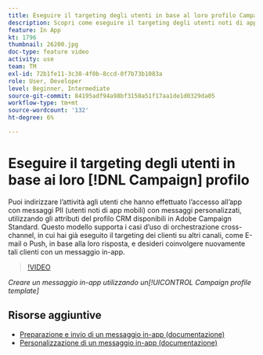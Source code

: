 ```yaml
---
title: Eseguire il targeting degli utenti in base al loro profilo Campaign
description: Scopri come eseguire il targeting degli utenti noti di app mobili con messaggi personalizzati con gli attributi del profilo CRM.
feature: In App
kt: 1796
thumbnail: 26200.jpg
doc-type: feature video
activity: use
team: TM
exl-id: 72b1fe11-3c38-4f0b-8ccd-0f7b73b1083a
role: User, Developer
level: Beginner, Intermediate
source-git-commit: 84195adf94a98bf3150a51f17aa1de1d0329da05
workflow-type: tm+mt
source-wordcount: '132'
ht-degree: 6%

---
```


# Eseguire il targeting degli utenti in base ai loro [!DNL Campaign] profilo

Puoi indirizzare l’attività agli utenti che hanno effettuato l’accesso all’app con messaggi PII (utenti noti di app mobili) con messaggi personalizzati, utilizzando gli attributi del profilo CRM disponibili in Adobe Campaign Standard. Questo modello supporta i casi d’uso di orchestrazione cross-channel, in cui hai già eseguito il targeting dei clienti su altri canali, come E-mail o Push, in base alla loro risposta, e desideri coinvolgere nuovamente tali clienti con un messaggio in-app.

>[!VIDEO](https://video.tv.adobe.com/v/26200?quality=12)

*Creare un messaggio in-app utilizzando un[!UICONTROL Campaign profile template]*

## Risorse aggiuntive

* [Preparazione e invio di un messaggio in-app (documentazione)](https://experienceleague.adobe.com/docs/campaign-standard/using/communication-channels/in-app-messaging/preparing-and-sending-an-in-app-message.html?lang=en)
* [Personalizzazione di un messaggio in-app (documentazione)](https://experienceleague.adobe.com/docs/campaign-standard/using/communication-channels/in-app-messaging/customizing-an-in-app-message.html?lang=en)
